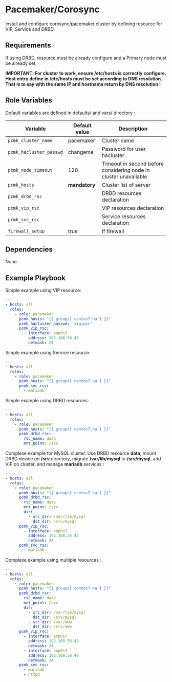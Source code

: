 Pacemaker/Corosync
=========

Install and configure corosync/pacemaker cluster by defining resource for VIP, Service and DRBD.

Requirements
------------

If using DRBD, resource must be already configure and a Primary node must be already set.

**IMPORTANT: For cluster to work, ensure /etc/hosts is correctly configure. Host entry define in /etc/hosts must be set according to DNS resolution. That is to say with the same IP and hostname return by DNS resolution !**

Role Variables
--------------

Default variables are defined in defaults/ and vars/ directory :

| Variable | Default value | Description |
| -------- | ------------- | ----------- |
| `pcmk_cluster_name` | pacemaker | Cluster name |
| `pcmk_hacluster_passwd` | changeme | Password for user hacluster |
| `pcmk_node_timeout` | 120 | Timeout in second before considering node in cluster unavailable |
| `pcmk_hosts` | **mandatory** | Cluster list of server |
| `pcmk_drbd_rsc` |  | DRBD resources declaration |
| `pcmk_vip_rsc` |  | VIP resources declaration |
| `pcmk_svc_rsc` |  | Service resources declaration |
| `firewall_setup` | true | If firewall |

Dependencies
------------

None.

Example Playbook
----------------

Simple example using VIP resource:

```yaml
---
- hosts: all
  roles:
    - role: pacemaker
      pcmk_hosts: "{{ groups['centos7-ha'] }}"                                                                         
      pcmk_hacluster_passwd: 'sigipsr'                                                     
      pcmk_vip_rsc:
        - interface: enp0s3
          address: 192.168.56.45
          netmask: 24
```

Simple example using Service resource:

```yaml
---
- hosts: all
  roles:
    - role: pacemaker
      pcmk_hosts: "{{ groups['centos7-ha'] }}"
      pcmk_svc_rsc:
        - mariadb
```

Simple example using DRBD resources:

```yaml
---
- hosts: all
  roles:
    - role: pacemaker
      pcmk_hosts: "{{ groups['centos7-ha'] }}"
      pcmk_drbd_rsc:
        rsc_name: data
        mnt_point: /srv
```

Complexe example for MySQL cluster. Use DRBD resource **data**, mount DRBD device on **/srv** directory, migrate **/var/lib/mysql** to **/srv/mysql**, add VIP on cluster, and manage **mariadb** services :

```yaml
---
- hosts: all
  roles:
    - role: pacemaker
      pcmk_hosts: "{{ groups['centos7-ha'] }}"
      pcmk_drbd_rsc:
        rsc_name: data
        mnt_point: /srv
        dir:
          - src_dir: /var/lib/mysql
            dst_dir: /srv/mysql
      pcmk_vip_rsc:
        - interface: enp0s3
          address: 192.168.56.45
          netmask: 24
      pcmk_svc_rsc:
        - mariadb
```

Complexe example using multiple resources :

```yaml
---
- hosts: all
  roles:
    - role: pacemaker
      pcmk_hosts: "{{ groups['centos7-ha'] }}"
      pcmk_drbd_rsc:
        rsc_name: data
        mnt_point: /srv
        dir:
          - src_dir: /var/lib/mysql
            dst_dir: /srv/mysql
          - src_dir: /var/www
            dst_dir: /srv/www
      pcmk_vip_rsc:
        - interface: enp0s3
          address: 192.168.56.45
          netmask: 24
        - interface: enp0s3
          address: 192.168.56.48
          netmask: 24
      pcmk_svc_rsc:
        - mariadb
        - httpd
```
